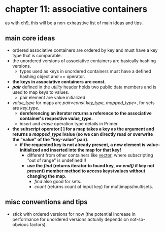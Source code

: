 # chapter 11: associative containers

as with ch9, this will be a non-exhaustive list of main ideas and tips.

## main core ideas
- ordered associative containers are ordered by key and must have a key type that is comparable.
- the unordered versions of associative containers are basically hashing versions.
	- types used as keys in unordered containers must have a defined hashing object and == operator.
- **the keys in associative containers are const.**
- ***pair*** defined in the *utility* header holds two public data members and is used to map keys to values.
	- pair element are value initialized 
- *value_type* for maps are *pair&lt;const key_type, mapped_type&gt;*, for sets are *key_type*.
	- **dereferencing an iterator returns a reference to the associative container's respective *value_type*.**
	- *insert* and *erase* operation type details in Primer.
- **the subscript operator [ ] for a map takes a key as the argument and returns a *mapped_type* lvalue (so we can directly read or overwrite the "value" of the "key-value" pair).**
	- **if the requested key is not already present, a new element is value-initialized and inserted into the map for that key!**
		- different from other containers like [vector](https://github.com/tedklin/pseudoblog/blob/master/cpp_notebook/primer/ch-03.md#library-vector-type-33), where subscripting "out of range" is undefined!!!
		- **use the *find* (returns iterator to found key, *== end()* if key not present) member method to access keys/values without changing the map**.
			- *find* also good for sets.
			- *count* (returns count of input key) for multimaps/multisets.

## misc conventions and tips
- stick with ordered versions for now (the potential increase in performance for unordered versions actually depends on not-so-obvious factors).
